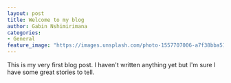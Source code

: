 ```yaml
---
layout: post
title: Welcome to my blog
author: Gabin Nshimirimana
categories:
- General
feature_image: "https://images.unsplash.com/photo-1557707006-a7f38bba51b0?ixlib=rb-1.2.1&ixid=eyJhcHBfaWQiOjEyMDd9&auto=format&fit=crop&w=1387&q=80"
---
```


This is my very first blog post. I haven't written anything yet but I'm sure I have some great stories to tell.                                                                                       
                                                                                          
